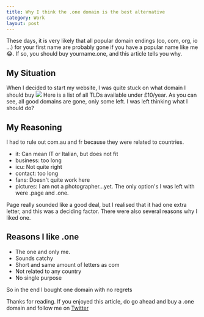 ```yaml
---
title: Why I think the .one domain is the best alternative
category: Work
layout: post
---
```


These days, it is very likely that all popular domain endings (co, com, org, io ...) for your first name are probably gone if you have a popular name like me 😂. If so, you should buy yourname.one, and this article tells you why.

## My Situation

When I decided to start my website, I was quite stuck on what domain I should buy ![](https://blog.siddharth.one/the-one-tld/photo.jpeg) Here is a list of all TLDs available under £10/year. As you can see, all good domains are gone, only some left. I was left thinking what I should do?

## My Reasoning

I had to rule out com.au and fr because they were related to countries.

*   it: Can mean IT or Italian, but does not fit
*   business: too long
*   icu: Not quite right
*   contact: too long
*   fans: Doesn't quite work here
*   pictures: I am not a photographer...yet. The only option's I was left with were .page and .one.

Page really sounded like a good deal, but I realised that it had one extra letter, and this was a deciding factor. There were also several reasons why I liked one.

## Reasons I like .one

*   The one and only me.
*   Sounds catchy
*   Short and same amount of letters as com
*   Not related to any country
*   No single purpose

So in the end I bought one domain with no regrets

Thanks for reading. If you enjoyed this article, do go ahead and buy a .one domain and follow me on [Twitter](https://twitter.com/@sidchaudhary04)